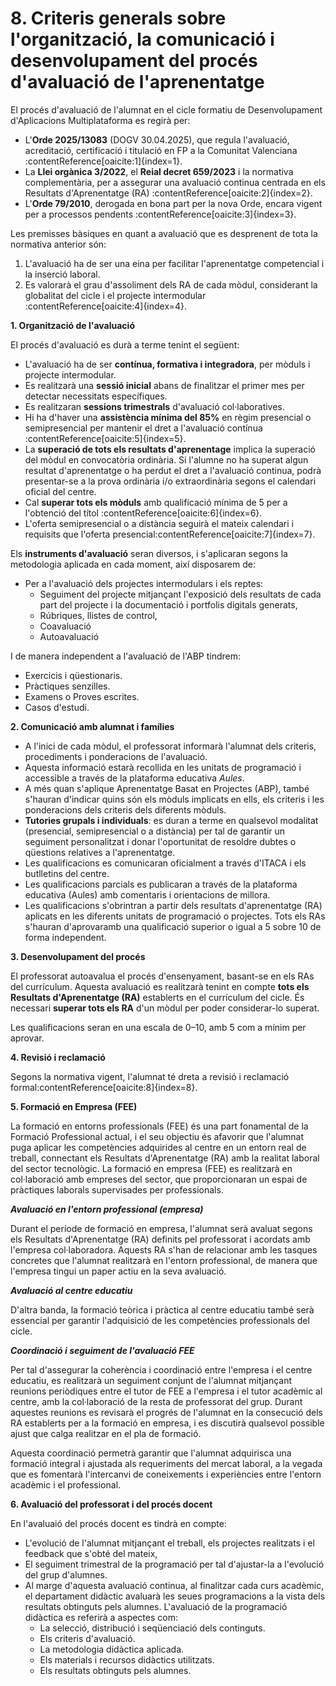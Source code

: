 

# 8. Criteris generals sobre l'organització, la comunicació i desenvolupament del procés d'avaluació de l'aprenentatge

El procés d'avaluació de l'alumnat en el cicle formatiu de Desenvolupament d'Aplicacions Multiplataforma es regirà per:

- L'**Orde 2025/13083** (DOGV 30.04.2025), que regula l'avaluació, acreditació, certificació i titulació en FP a la Comunitat Valenciana :contentReference[oaicite:1]{index=1}.
- La **Llei orgànica 3/2022**, el **Reial decret 659/2023** i la normativa complementària, per a assegurar una avaluació continua centrada en els Resultats d'Aprenentatge (RA) :contentReference[oaicite:2]{index=2}.
- L'**Orde 79/2010**, derogada en bona part per la nova Orde, encara vigent per a processos pendents :contentReference[oaicite:3]{index=3}.

Les premisses bàsiques en quant a avaluació que es desprenent de tota la normativa anterior són:

1. L'avaluació ha de ser una eina per facilitar l'aprenentatge competencial i la inserció laboral.
2. Es valorarà el grau d'assoliment dels RA de cada mòdul, considerant la globalitat del cicle i el projecte intermodular :contentReference[oaicite:4]{index=4}.

**1. Organització de l'avaluació**

El procés d'avaluació es durà a terme tenint el següent: 

- L'avaluació ha de ser **contínua, formativa i integradora**, per mòduls i projecte intermodular.
- Es realitzarà una **sessió inicial** abans de finalitzar el primer mes per detectar necessitats específiques.
- Es realitzaran **sessions trimestrals** d'avaluació col·laboratives.
- Hi ha d'haver una **assistència mínima del 85%** en règim presencial o semipresencial per mantenir el dret a l'avaluació contínua :contentReference[oaicite:5]{index=5}.
- La **superació de tots els resultats d'aprenentage** implica la superació del mòdul en convocatòria ordinària. Si l'alumne no ha superat algun resultat d'aprenentatge o ha perdut el dret a l'avaluació continua, podrà presentar-se a la prova ordinària i/o extraordinària segons el calendari oficial del centre.
- Cal **superar tots els mòduls** amb qualificació mínima de 5 per a l'obtenció del títol :contentReference[oaicite:6]{index=6}.
- L'oferta semipresencial o a distància seguirà el mateix calendari i requisits que l'oferta presencial:contentReference[oaicite:7]{index=7}.

Els **instruments d'avaluació** seran diversos, i s'aplicaran segons la metodologia aplicada en cada moment, així disposarem de:

* Per a l'avaluació dels projectes intermodulars i els reptes:
  * Seguiment del projecte mitjançant l'exposició dels resultats de cada part del projecte i la documentació i portfolis digitals generats, 
  * Rúbriques, llistes de control,
  * Coavaluació
  * Autoavaluació

I de manera independent a l'avaluació de l'ABP tindrem:

* Exercicis i qüestionaris.
* Pràctiques senzilles.
* Examens o Proves escrites.
* Casos d'estudi.

**2. Comunicació amb alumnat i famílies**

- A l'inici de cada mòdul, el professorat informarà l'alumnat dels criteris, procediments i ponderacions de l'avaluació.
- Aquesta informació estarà recollida en les unitats de programació i accessible a través de la plataforma educativa *Aules*.
- A més quan s'aplique Aprenentatge Basat en Projectes (ABP), també s'hauran d'indicar quins són els mòduls implicats en ells, els criteris i les ponderacions dels criteris dels diferents mòduls.
- **Tutories grupals i individuals**: es duran a terme en qualsevol modalitat (presencial, semipresencial o a distància) per tal de garantir un seguiment personalitzat i donar l'oportunitat de resoldre dubtes o qüestions relatives a l'aprenentatge.
- Les qualificacions es comunicaran oficialment a través d'ITACA i els butlletins del centre.
- Les qualificacions parcials es publicaran a través de la plataforma educativa (Aules) amb comentaris i orientacions de millora.
- Les qualificacions s'obrintran a partir dels resultats d'aprenentatge (RA) aplicats en les diferents unitats de programació o projectes. Tots els RAs s'hauran d'aprovaramb una qualificació superior o igual a 5 sobre 10 de forma independent.

**3. Desenvolupament del procés**

El professorat autoavalua el procés d'ensenyament, basant-se en els RAs del currículum. Aquesta avaluació es realitzarà tenint en compte **tots els Resultats d'Aprenentatge (RA)** establerts en el currículum del cicle. És necessari **superar tots els RA** d'un mòdul per poder considerar-lo superat.

Les qualificacions seran en una escala de 0–10, amb 5 com a mínim per aprovar.

**4. Revisió i reclamació**

Segons la normativa vigent, l'alumnat té dreta a revisió i reclamació formal:contentReference[oaicite:8]{index=8}.

**5. Formació en Empresa (FEE)**

<!-- CAL REVISAR-HO -->

La formació en entorns professionals (FEE) és una part fonamental de la Formació Professional actual, i el seu objectiu és afavorir que l'alumnat puga aplicar les competències adquirides al centre en un entorn real de treball, connectant els Resultats d'Aprenentatge (RA) amb la realitat laboral del sector tecnològic. La formació en empresa (FEE) es realitzarà en col·laboració amb empreses del sector, que proporcionaran un espai de pràctiques laborals supervisades per professionals.

***Avaluació en l'entorn professional (empresa)***

Durant el període de formació en empresa, l'alumnat serà avaluat segons els Resultats d'Aprenentatge (RA) definits pel professorat i acordats amb l'empresa col·laboradora. Aquests RA s'han de relacionar amb les tasques concretes que l'alumnat realitzarà en l'entorn professional, de manera que l'empresa tingui un paper actiu en la seva avaluació.

<!--

Açò ens ho ha tret el xatgpt, caldria posar-ho en coherència amb el que hem lliurat...

Segurament, com que els RAs que van a empresa són per mòdul, potser seria convenient posar-ho en cada programació, o millor aci?

Els RA avaluats a l'empresa seran els següents:

RA 1: Desenvolupar aplicacions multiplataforma que interactuïn amb bases de dades, utilitzant els llenguatges de programació específics del projecte assignat.

RA 2: Configurar sistemes informàtics segons les especificacions dels projectes de desenvolupament que s'estiguin implementant.

RA 3: Realitzar proves de qualitat del software i verificar la funcionalitat de les aplicacions segons els requisits establerts.

RA 4: Participar en la implementació de noves funcionalitats en aplicacions multiplataforma, assegurant-se de la seva integració en el sistema global de l'empresa.

El pes d'aquests RA en l'avaluació final serà un 30% de la qualificació global de la FEE, tenint en compte que cada resultat d'aprenentatge serà avaluat segons les tasques específiques que l'alumne realitzarà a l'empresa. La persona instructora de l'empresa avaluarà l'alumnat mitjançant un informe detallat que inclourà observacions sobre el rendiment laboral, l'assoliment de tasques i l'actitud professional, i aquest informe es valorarà conjuntament amb la resta d'evidències d'aprenentatge.

-->

***Avaluació al centre educatiu***

D'altra banda, la formació teòrica i pràctica al centre educatiu també serà essencial per garantir l'adquisició de les competències professionals del cicle. 

<!-- Això de dalt també podriem lleva-ho, i dir que els RAs s'avaluen tant al centre educatiu com al centre de treball, segons la proporció indicaca a ... -->

<!-- Els RA que es treballaran al centre són els següents:

RA 5: Programar aplicacions que integrin diversos components gràfics i multimèdia, assegurant la correcta usabilitat i interactivitat de la interfície d'usuari.

RA 6: Desenvolupar aplicacions per a dispositius mòbils i altres dispositius intel·ligents, utilitzant entorns de programació específics.

RA 7: Gestionar projectes de desenvolupament d'aplicacions multiplataforma mitjançant eines de control de versions i seguiment de tasques.

El pes d'aquests RA al centre educatiu serà del 70% de la qualificació final del cicle. Aquesta avaluació serà realitzada mitjançant pràctiques, projectes, exàmens i altres activitats d'avaluació contínua.

-->

***Coordinació i seguiment de l'avaluació FEE***

Per tal d'assegurar la coherència i coordinació entre l'empresa i el centre educatiu, es realitzarà un seguiment conjunt de l'alumnat mitjançant reunions periòdiques entre el tutor de FEE a l'empresa i el tutor acadèmic al centre, amb la col·laboració de la resta de professorat del grup. Durant aquestes reunions es revisarà el progrés de l'alumnat en la consecució dels RA establerts per a la formació en empresa, i es discutirà qualsevol possible ajust que calga realitzar en el pla de formació.

Aquesta coordinació permetrà garantir que l'alumnat adquirisca una formació integral i ajustada als requeriments del mercat laboral, a la vegada que es fomentarà l'intercanvi de coneixements i experiències entre l'entorn acadèmic i el professional.

**6. Avaluació del professorat i del procés docent**

En l'avaluaió del procés docent es tindrà en compte:

- L'evolució de l'alumnat mitjançant el treball, els projectes realitzats i el feedback que s'obté del mateix,
- El seguiment trimestral de la programació per tal d'ajustar-la a l'evolució del grup d'alumnes.
- Al marge d'aquesta avaluació continua, al finalitzar cada curs acadèmic, el departament didàctic avaluarà les seues programacions a la vista dels resultats obtinguts pels alumnes. L'avaluació de la programació didàctica es referirà a aspectes com:
  - La selecció, distribució i seqüenciació dels continguts.
  - Els criteris d'avaluació.
  - La metodologia didàctica aplicada.
  - Els materials i recursos didàctics utilitzats.
  - Els resultats obtinguts pels alumnes.
